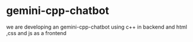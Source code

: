 # gemini-cpp-chatbot
we are developing an gemini-cpp-chatbot  using c++ in backend and html ,css and js as a frontend 
